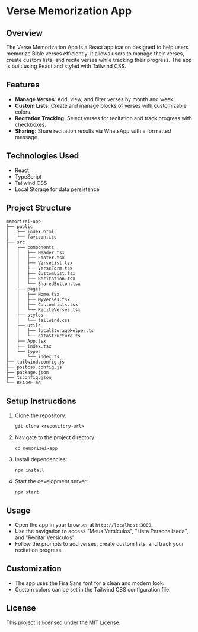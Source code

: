 # Verse Memorization App

## Overview

The Verse Memorization App is a React application designed to help users memorize Bible verses efficiently. It allows users to manage their verses, create custom lists, and recite verses while tracking their progress. The app is built using React and styled with Tailwind CSS.

## Features

- **Manage Verses**: Add, view, and filter verses by month and week.
- **Custom Lists**: Create and manage blocks of verses with customizable colors.
- **Recitation Tracking**: Select verses for recitation and track progress with checkboxes.
- **Sharing**: Share recitation results via WhatsApp with a formatted message.

## Technologies Used

- React
- TypeScript
- Tailwind CSS
- Local Storage for data persistence

## Project Structure

```
memorizei-app
├── public
│   ├── index.html
│   └── favicon.ico
├── src
│   ├── components
│   │   ├── Header.tsx
│   │   ├── Footer.tsx
│   │   ├── VerseList.tsx
│   │   ├── VerseForm.tsx
│   │   ├── CustomList.tsx
│   │   ├── Recitation.tsx
│   │   └── SharedButton.tsx
│   ├── pages
│   │   ├── Home.tsx
│   │   ├── MyVerses.tsx
│   │   ├── CustomLists.tsx
│   │   └── ReciteVerses.tsx
│   ├── styles
│   │   └── tailwind.css
│   ├── utils
│   │   ├── localStorageHelper.ts
│   │   └── dataStructure.ts
│   ├── App.tsx
│   ├── index.tsx
│   └── types
│       └── index.ts
├── tailwind.config.js
├── postcss.config.js
├── package.json
├── tsconfig.json
└── README.md
```

## Setup Instructions

1. Clone the repository:
   ```
   git clone <repository-url>
   ```
2. Navigate to the project directory:
   ```
   cd memorizei-app
   ```
3. Install dependencies:
   ```
   npm install
   ```
4. Start the development server:
   ```
   npm start
   ```

## Usage

- Open the app in your browser at `http://localhost:3000`.
- Use the navigation to access "Meus Versículos", "Lista Personalizada", and "Recitar Versículos".
- Follow the prompts to add verses, create custom lists, and track your recitation progress.

## Customization

- The app uses the Fira Sans font for a clean and modern look.
- Custom colors can be set in the Tailwind CSS configuration file.

## License

This project is licensed under the MIT License.
